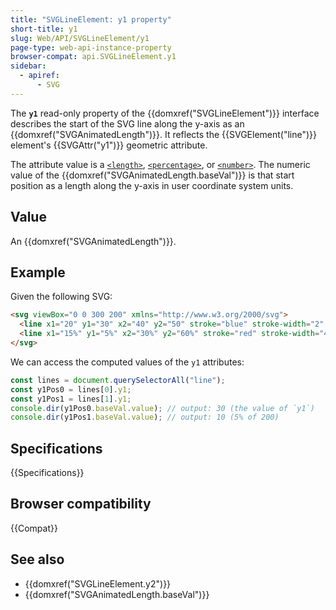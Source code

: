 ```yaml
---
title: "SVGLineElement: y1 property"
short-title: y1
slug: Web/API/SVGLineElement/y1
page-type: web-api-instance-property
browser-compat: api.SVGLineElement.y1
sidebar:
  - apiref:
      - SVG
---
```


The **`y1`** read-only property of the {{domxref("SVGLineElement")}} interface describes the start of the SVG line along the y-axis as an {{domxref("SVGAnimatedLength")}}. It reflects the {{SVGElement("line")}} element's {{SVGAttr("y1")}} geometric attribute.

The attribute value is a [`<length>`](/en-US/docs/Web/SVG/Guides/Content_type#length), [`<percentage>`](/en-US/docs/Web/SVG/Guides/Content_type#percentage), or [`<number>`](/en-US/docs/Web/SVG/Guides/Content_type#number). The numeric value of the {{domxref("SVGAnimatedLength.baseVal")}} is that start position as a length along the y-axis in user coordinate system units.

## Value

An {{domxref("SVGAnimatedLength")}}.

## Example

Given the following SVG:

```html
<svg viewBox="0 0 300 200" xmlns="http://www.w3.org/2000/svg">
  <line x1="20" y1="30" x2="40" y2="50" stroke="blue" stroke-width="2" />
  <line x1="15%" y1="5%" x2="30%" y2="60%" stroke="red" stroke-width="4" />
</svg>
```

We can access the computed values of the `y1` attributes:

```js
const lines = document.querySelectorAll("line");
const y1Pos0 = lines[0].y1;
const y1Pos1 = lines[1].y1;
console.dir(y1Pos0.baseVal.value); // output: 30 (the value of `y1`)
console.dir(y1Pos1.baseVal.value); // output: 10 (5% of 200)
```

## Specifications

{{Specifications}}

## Browser compatibility

{{Compat}}

## See also

- {{domxref("SVGLineElement.y2")}}
- {{domxref("SVGAnimatedLength.baseVal")}}
